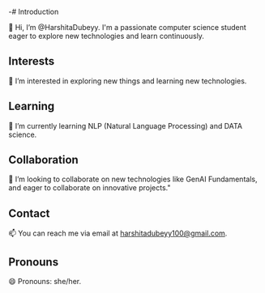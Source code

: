 -# Introduction

👋 Hi, I’m @HarshitaDubeyy. I'm a passionate computer science student eager to explore new technologies and learn continuously.

## Interests
👀 I’m interested in exploring new things and learning new technologies.

## Learning
🌱 I’m currently learning NLP (Natural Language Processing) and DATA science.

## Collaboration
💞️ I’m looking to collaborate on new technologies like GenAI Fundamentals, and eager to collaborate on innovative projects."

## Contact
📫 You can reach me via email at [harshitadubeyy100@gmail.com](mailto:harshitadubeyy100@gmail.com).


## Pronouns
😄 Pronouns: she/her.

<!---
HarshitaDubeyy/HarshitaDubeyy is a ✨ special ✨ repository because its `README.md` (this file) appears on your GitHub profile.
You can click the Preview link to take a look at your changes.
--->
